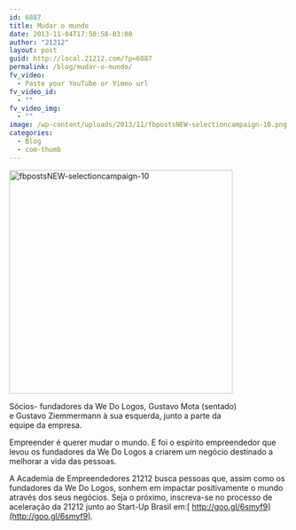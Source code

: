 ```yaml
---
id: 6887
title: Mudar o mundo
date: 2013-11-04T17:50:58-03:00
author: "21212"
layout: post
guid: http://local.21212.com/?p=6887
permalink: /blog/mudar-o-mundo/
fv_video:
  - Paste your YouTube or Vimeo url
fv_video_id:
  - ""
fv_video_img:
  - ""
image: /wp-content/uploads/2013/11/fbpostsNEW-selectioncampaign-10.png
categories:
  - Blog
  - com-thumb
---
```

<div id="attachment_6888" style="width: 413px" class="wp-caption aligncenter">
  <a href="http://local.21212.com/wp-content/uploads/2013/11/fbpostsNEW-selectioncampaign-10.png"><img aria-describedby="caption-attachment-6888" class="size-full wp-image-6888" alt="fbpostsNEW-selectioncampaign-10" src="http://local.21212.com/wp-content/uploads/2013/11/fbpostsNEW-selectioncampaign-10.png" width="403" height="403" srcset="http://localhost:8080/wp-content/uploads/2013/11/fbpostsNEW-selectioncampaign-10.png 403w, http://localhost:8080/wp-content/uploads/2013/11/fbpostsNEW-selectioncampaign-10-150x150.png 150w, http://localhost:8080/wp-content/uploads/2013/11/fbpostsNEW-selectioncampaign-10-300x300.png 300w" sizes="(max-width: 403px) 100vw, 403px" /></a>
  
  <p id="caption-attachment-6888" class="wp-caption-text">
    Sócios- fundadores da We Do Logos, Gustavo Mota (sentado) e Gustavo Ziemmermann à sua esquerda, junto a parte da equipe da empresa.
  </p>
</div>

<p dir="ltr">
  Empreender é querer mudar o mundo. E foi o espírito empreendedor que levou os fundadores da We Do Logos a criarem um negócio destinado a melhorar a vida das pessoas.
</p>

A Academia de Empreendedores 21212 busca pessoas que, assim como os fundadores da We Do Logos, sonhem em impactar positivamente o mundo através dos seus negócios. Seja o próximo, inscreva-se no processo de aceleração da 21212 junto ao Start-Up Brasil em:[ http://goo.gl/6smyf9](http://goo.gl/6smyf9).